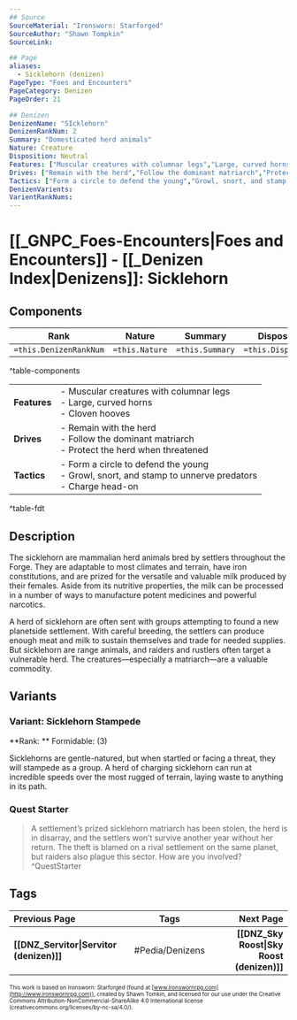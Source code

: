 ```yaml
---
## Source
SourceMaterial: "Ironsworn: Starforged"
SourceAuthor: "Shawn Tompkin"
SourceLink: 

## Page
aliases:
  - Sicklehorn (denizen)
PageType: "Foes and Encounters"
PageCategory: Denizen
PageOrder: 21

## Denizen
DenizenName: "SIcklehorn"
DenizenRankNum: 2
Summary: "Domesticated herd animals"
Nature: Creature
Disposition: Neutral
Features: ["Muscular creatures with columnar legs","Large, curved horns","Cloven hooves"]
Drives: ["Remain with the herd","Follow the dominant matriarch","Protect the herd when threatened"]
Tactics: ["Form a circle to defend the young","Growl, snort, and stamp to unnerve predators","Charge head-on"]
DenizenVarients:
VarientRankNums:
---
```

# [[_GNPC_Foes-Encounters|Foes and Encounters]] - [[_Denizen Index|Denizens]]: Sicklehorn
## Components
| **Rank** | Nature | Summary | Disposition |
| :---: | --- | --- | --- |
| `=this.DenizenRankNum` | `=this.Nature` | `=this.Summary` | `=this.Disposition`  |
^table-components

|  |  |
| --- | --- |
| **Features** | - Muscular creatures with columnar legs<br>- Large, curved horns<br>- Cloven hooves |
| **Drives** | - Remain with the herd<br>- Follow the dominant matriarch<br>- Protect the herd when threatened |
| **Tactics** | - Form a circle to defend the young<br>- Growl, snort, and stamp to unnerve predators<br>- Charge head-on |
^table-fdt

## Description
The sicklehorn are mammalian herd animals bred by settlers throughout the Forge. They are adaptable to most climates and terrain, have iron constitutions, and are prized for the versatile and valuable milk produced by their females. Aside from its nutritive properties, the milk can be processed in a number of ways to manufacture potent medicines and powerful narcotics.

A herd of sicklehorn are often sent with groups attempting to found a new planetside settlement. With careful breeding, the settlers can produce enough meat and milk to sustain themselves and trade for needed supplies. But sicklehorn are range animals, and raiders and rustlers often target a vulnerable herd. The creatures—especially a matriarch—are a valuable commodity.

## Variants
### Variant: Sicklehorn Stampede
**Rank: ** Formidable: (3)

Sicklehorns are gentle-natured, but when startled or facing a threat, they will stampede as a group. A herd of charging sicklehorn can run at incredible speeds over the most rugged of terrain, laying waste to anything in its path.

### Quest Starter
> A settlement’s prized sicklehorn matriarch has been stolen, the herd is in disarray, and the settlers won’t survive another year without her return. The theft is blamed on a rival settlement on the same planet, but raiders also plague this sector. How are you involved? ^QuestStarter

## Tags
| Previous Page | Tags | Next Page |
|:--- |:---:| ---:|
| **[[DNZ_Servitor\|Servitor (denizen)]]** | #Pedia/Denizens | **[[DNZ_Sky Roost\|Sky Roost (denizen)]]** |

<font size=-2>This work is based on Ironsworn: Starforged (found at [www.ironswornrpg.com](http://www.ironswornrpg.com)), created by Shawn Tomkin, and licensed for our use under the Creative Commons Attribution-NonCommercial-ShareAlike 4.0 International license  (creativecommons.org/licenses/by-nc-sa/4.0/).</font>